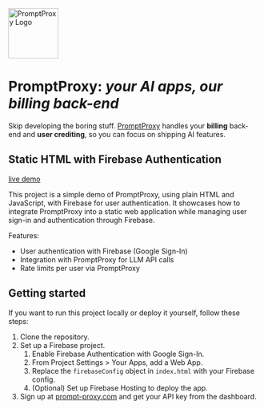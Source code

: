 <img src="https://prompt-proxy.com/logo_text.svg" height="100" alt="PromptProxy Logo" />

# PromptProxy: *your AI apps, our billing back-end*
Skip developing the boring stuff. [PromptProxy](https://prompt-proxy.com) handles your **billing** back-end and **user crediting**, so you can focus on shipping AI features.

## Static HTML with Firebase Authentication
[live demo](https://promptproxy-demo-static-html.web.app/)

This project is a simple demo of PromptProxy, using plain HTML and JavaScript, with Firebase for user authentication. It showcases how to integrate PromptProxy into a static web application while managing user sign-in and authentication through Firebase.

Features:  
- User authentication with Firebase (Google Sign-In)
- Integration with PromptProxy for LLM API calls
- Rate limits per user via PromptProxy

## Getting started
If you want to run this project locally or deploy it yourself, follow these steps:  
1. Clone the repository.
2. Set up a Firebase project.
   1. Enable Firebase Authentication with Google Sign-In.
   2. From Project Settings > Your Apps, add a Web App.
   3. Replace the `firebaseConfig` object in `index.html` with your Firebase config.
   4. (Optional) Set up Firebase Hosting to deploy the app.
3. Sign up at [prompt-proxy.com](https://prompt-proxy.com) and get your API key from the dashboard.